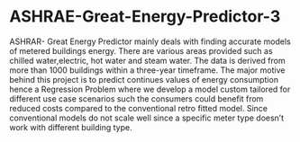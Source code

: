 # ASHRAE-Great-Energy-Predictor-3

ASHRAR- Great Energy Predictor mainly deals with finding accurate models of metered buildings energy. There are various areas provided such as chilled water,electric, hot water and steam water. The data is derived from more than 1000 buildings within a three-year timeframe. The major motive behind this project is to predict continues values of energy consumption hence a Regression Problem where we develop a model custom tailored for different use case scenarios such the consumers could benefit from reduced costs compared to the conventional retro fitted model. Since conventional models do not scale well since a specific meter type doesn’t work with different building type.

